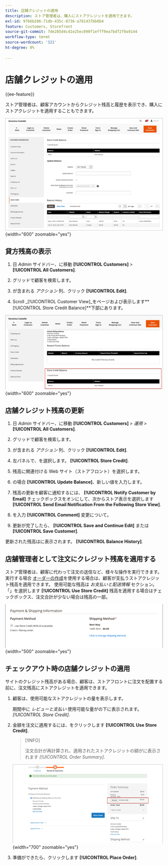```yaml
---
title: 店舗クレジットの適用
description: ストア管理者は、購入にストアクレジットを適用できます。
exl-id: 97b6b206-71db-435c-8736-a781437bb0b4
feature: Customers, Storefront
source-git-commit: 7de285d4cd1e25ec890f1efff9ea7bdf2f0a9144
workflow-type: tm+mt
source-wordcount: '321'
ht-degree: 0%

---
```


# 店舗クレジットの適用

{{ee-feature}}

ストア管理者は、顧客アカウントからクレジット残高と履歴を表示でき、購入にストアクレジットを適用することもできます。

![顧客のクレジット残高と履歴](assets/store-credit-balance-history.png){width="600" zoomable="yes"}

## 貸方残高の表示

1. 日 _Admin_ サイドバー、に移動 **[!UICONTROL Customers]** > **[!UICONTROL All Customers]**.

1. グリッドで顧客を検索します。

1. が含まれる _アクション_ 列、クリック **[!UICONTROL Edit]**.

1. Scroll _[!UICONTROL Customer View]_をページおよび表示します&#x200B;**[!UICONTROL Store Credit Balance]**下部にあります。

![店舗の貸方残高](assets/store-credit-balance.png){width="600" zoomable="yes"}

## 店舗クレジット残高の更新

1. 日 _Admin_ サイドバー、に移動 **[!UICONTROL Customers]** > _運用_ > **[!UICONTROL All Customers]**.

1. グリッドで顧客を検索します。

1. が含まれる _アクション_ 列、クリック **[!UICONTROL Edit]**.

1. 左パネルで、を選択します。 **[!UICONTROL Store Credit]**.

1. 残高に関連付ける Web サイト（ストアフロント）を選択します。

1. の場合 **[!UICONTROL Update Balance]**、新しい値を入力します。

1. 残高の更新を顧客に通知するには、 **[!UICONTROL Notify Customer by Email]** チェックボックスをオンにして、次からストア表示を選択します **[!UICONTROL Send Email Notification From the Following Store View]**.

1. を入力 **[!UICONTROL Comment]** 変更について。

1. 更新が完了したら、 **[!UICONTROL Save and Continue Edit]** または **[!UICONTROL Save Customer]**.

更新された残高はに表示されます。 **[!UICONTROL Balance History]**.

## 店舗管理者として注文にクレジット残高を適用する

ストア管理者は、顧客に代わって注文の送信など、様々な操作を実行できます。 実行する場合 [オーダーの作成](../stores-purchase/customer-account-create-order.md)を使用する場合は、顧客が支払うストアクレジット残高を適用できます。 使用可能な残高は _お支払いと配送情報_ セクション。 「」を選択します **[!UICONTROL Use Store Credit]** 残高を適用する場合はチェックボックス、注文合計が少ない場合は残高の一部。

![注文への店舗クレジット残高の適用](assets/store-credit-apply.png){width="500" zoomable="yes"}

## チェックアウト時の店舗クレジットの適用

サイトのクレジット残高がある場合、顧客は、ストアフロントに注文を配置する前に、注文残高にストアクレジットを適用できます。

1. 顧客は、使用可能なストアクレジットの量を表示します。

   期間中に _レビューと支払い_ 使用可能な量がの下に表示されます。 _[!UICONTROL Store Credit]_.

1. 金額を注文に適用するには、をクリックします **[!UICONTROL Use Store Credit]**.

   >[!INFO]
   >
   >注文合計が再計算され、適用されたストアクレジットの額がに表示されます _[!UICONTROL Order Summary]_.

   ![注文に適用された店舗の貸方残高](assets/store-credit-checkout.png){width="700" zoomable="yes"}

1. 準備ができたら、クリックします **[!UICONTROL Place Order]**.
